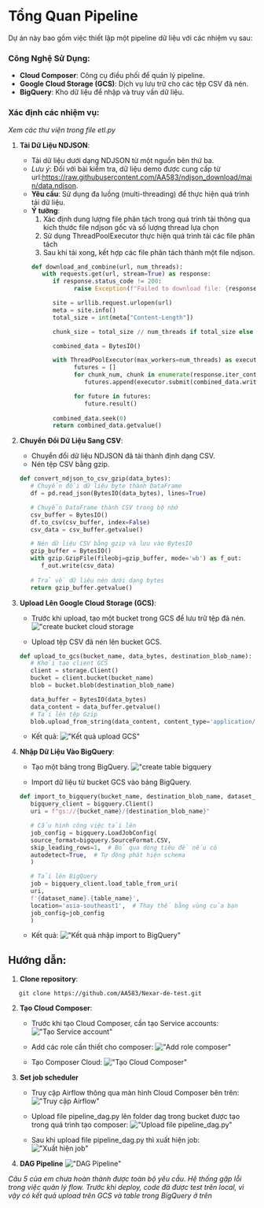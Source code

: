 # Tổng Quan Pipeline

Dự án này bao gồm việc thiết lập một pipeline dữ liệu với các nhiệm vụ sau:

### Công Nghệ Sử Dụng:
- **Cloud Composer**: Công cụ điều phối để quản lý pipeline.
- **Google Cloud Storage (GCS)**: Dịch vụ lưu trữ cho các tệp CSV đã nén.
- **BigQuery**: Kho dữ liệu để nhập và truy vấn dữ liệu.

### Xác định các nhiệm vụ:
*Xem các thư viện trong file etl.py*

1. **Tải Dữ Liệu NDJSON**:  
   - Tải dữ liệu dưới dạng NDJSON từ một nguồn bên thứ ba. 
   - *Lưu ý*: Đối với bài kiểm tra, dữ liệu demo được cung cấp từ url:https://raw.githubusercontent.com/AA583/ndjson_download/main/data.ndjson.  
   - **Yêu cầu**: Sử dụng đa luồng (multi-threading) để thực hiện quá trình tải dữ liệu.
   - **Ý tưởng**: 
      1. Xác định dung lượng file phân tách trong quá trình tải thông qua kích thước file ndjson gốc và số lượng thread lựa chọn
      2. Sử dụng ThreadPoolExecutor thực hiện quá trình tải các file phân tách
      3. Sau khi tải xong, kết hợp các file phân tách thành một file ndjson.
      ```py
      def download_and_combine(url, num_threads):
         with requests.get(url, stream=True) as response:
            if response.status_code != 200:
                  raise Exception(f"Failed to download file: {response.status_code}")

            site = urllib.request.urlopen(url)
            meta = site.info()
            total_size = int(meta["Content-Length"])

            chunk_size = total_size // num_threads if total_size else 1024 * 1024 

            combined_data = BytesIO()

            with ThreadPoolExecutor(max_workers=num_threads) as executor:
                  futures = []
                  for chunk_num, chunk in enumerate(response.iter_content(chunk_size), start=1):
                     futures.append(executor.submit(combined_data.write, chunk))

                  for future in futures:
                     future.result()
                     
            combined_data.seek(0)
            return combined_data.getvalue()
      ```

2. **Chuyển Đổi Dữ Liệu Sang CSV**:  
   - Chuyển đổi dữ liệu NDJSON đã tải thành định dạng CSV. 
   - Nén tệp CSV bằng gzip.
   ```py
   def convert_ndjson_to_csv_gzip(data_bytes):
      # Chuyển đổi dữ liệu byte thành DataFrame
      df = pd.read_json(BytesIO(data_bytes), lines=True)

      # Chuyển DataFrame thành CSV trong bộ nhớ
      csv_buffer = BytesIO()
      df.to_csv(csv_buffer, index=False)
      csv_data = csv_buffer.getvalue()

      # Nén dữ liệu CSV bằng gzip và lưu vào BytesIO
      gzip_buffer = BytesIO()
      with gzip.GzipFile(fileobj=gzip_buffer, mode='wb') as f_out:
         f_out.write(csv_data)
      
      # Trả về dữ liệu nén dưới dạng bytes
      return gzip_buffer.getvalue()
   ```

3. **Upload Lên Google Cloud Storage (GCS)**:  
   - Trước khi upload, tạo một bucket trong GCS để lưu trữ tệp đã nén.
   !["create bucket cloud storage](image/Create_bucket_cloud_storage.png)

   - Upload tệp CSV đã nén lên bucket GCS.
   ```py
   def upload_to_gcs(bucket_name, data_bytes, destination_blob_name):
      # Khởi tạo client GCS
      client = storage.Client()
      bucket = client.bucket(bucket_name)
      blob = bucket.blob(destination_blob_name)

      data_buffer = BytesIO(data_bytes)
      data_content = data_buffer.getvalue()
      # Tải lên tệp Gzip
      blob.upload_from_string(data_content, content_type='application/gzip')
   ```

   - Kết quả: 
   !["Kết quả upload GCS"](image/output_upload_storage.png)

4. **Nhập Dữ Liệu Vào BigQuery**:
   - Tạo một bảng trong BigQuery.
   !["create table bigquery](image/create_table_BigQuery.png)

   - Import dữ liệu từ bucket GCS vào bảng BigQuery.
   ```py
   def import_to_bigquery(bucket_name, destination_blob_name, dataset_name, table_name):
      bigquery_client = bigquery.Client()
      uri = f"gs://{bucket_name}/{destination_blob_name}"

      # Cấu hình công việc tải lên
      job_config = bigquery.LoadJobConfig(
      source_format=bigquery.SourceFormat.CSV,
      skip_leading_rows=1,  # Bỏ qua dòng tiêu đề nếu có
      autodetect=True,  # Tự động phát hiện schema
      )

      # Tải lên BigQuery
      job = bigquery_client.load_table_from_uri(
      uri,
      f'{dataset_name}.{table_name}',
      location='asia-southeast1',  # Thay thế bằng vùng của bạn
      job_config=job_config
      )
   ```

   - Kết quả:
   !["Kết quả nhập import to BigQuery"](image/output_import_bigquery.png)

## Hướng dẫn:

1. **Clone repository**:
```console
   git clone https://github.com/AA583/Nexar-de-test.git      
```
2. **Tạo Cloud Composer**:
   - Trước khi tạo Cloud Composer, cần tạo Service accounts:
   !["Tạo Service account"](image/create_service_account.png)

   - Add các role cần thiết cho composer:
   !["Add role composer"](image/add_role_composer.png)

   - Tạo Composer Cloud:
   !["Tạo Cloud Composer"](image/create_cloud_composer.png)

3. **Set job scheduler**
   - Truy cập Airflow thông qua màn hình Cloud Composer bên trên:
   !["Truy cập Airflow"](image/before_upload_dag.png)

   - Upload file pipeline_dag.py lên folder dag trong bucket được tạo trong quá trình tạo composer:
   !["Upload file pipeline_dag.py"](image/upload_pipeline_dag.png)

   - Sau khi upload file pipeline_dag.py thì xuất hiện job:
   !["Xuất hiện job"](image/job_in_dag_airflow.png)

4. **DAG Pipeline**
   !["DAG Pipeline"](image/dag_pipeline.png)

*Câu 5 của em chưa hoàn thành được toàn bộ yêu cầu. Hệ thống gặp lỗi trong việc quản lý flow. Trước khi deploy, code đã được test trên local, vì vậy có kết quả upload trên GCS và table trong BigQuery ở trên*
